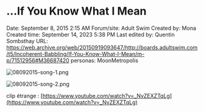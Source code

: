 # ...If You Know What I Mean

Date: September 8, 2015 2:15 AM
Forum/site: Adult Swim
Created by: Mona
Created time: September 14, 2023 5:38 PM
Last edited by: Quentin Sombsthay
URL: https://web.archive.org/web/20150919093647/http://boards.adultswim.com/t5/Incoherent-Babbling/If-You-Know-What-I-Mean/m-p/71512956#M36687420
personas: MoonMetropolis

![08092015-song-1.png](If%20You%20Know%20What%20I%20Mean%20908a831f54fb4e4c94abafc4fa4e74b9/08092015-song-1.png)

![08092015-song-2.png](If%20You%20Know%20What%20I%20Mean%20908a831f54fb4e4c94abafc4fa4e74b9/08092015-song-2.png)

clip étrange : [https://www.youtube.com/watch?v=_NvZEXZTqLg](https://www.youtube.com/watch?v=_NvZEXZTqLg)